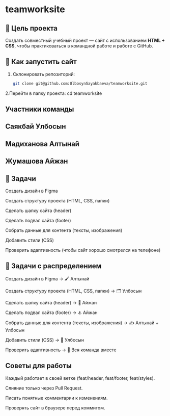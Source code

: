 # teamworksite
## 🎯 Цель проекта
Создать совместный учебный проект — сайт с использованием **HTML + CSS**, чтобы практиковаться в командной работе и работе с GitHub.


## 🚀 Как запустить сайт
1. Склонировать репозиторий:
   ```bash
   git clone git@github.com:UlbosynSayakbaeva/teamworksite.git
2.Перейти в папку проекта:
cd teamworksite


## Участники команды

## Саякбай Улбосын
## Мадиханова Алтынай
## Жумашова Айжан


## 📌 Задачи
 Создать дизайн в Figma

 Создать структуру проекта (HTML, CSS, папки)

 Сделать шапку сайта (header)

 Сделать подвал сайта (footer)

 Собрать данные для контента (тексты, изображения)

 Добавить стили (CSS)

 Проверить адаптивность (чтобы сайт хорошо смотрелся на телефоне)



 ## 📌 Задачи с распределением

 Создать дизайн в Figma → 🖌️ Алтынай

 Создать структуру проекта (HTML, CSS, папки) → 🗂️ Улбосын

 Сделать шапку сайта (header) → 🧭 Айжан

 Сделать подвал сайта (footer) → ⚓ Айжан

 Собрать данные для контента (тексты, изображения) → ✍️ Алтынай + Улбосын

 Добавить стили (CSS) → 🎨 Улбосын

 Проверить адаптивность → 📱 Вся команда вместе

 

 ## Советы для работы

Каждый работает в своей ветке (feat/header, feat/footer, feat/styles).

Слияние только через Pull Request.

Писать понятные комментарии к изменениям.

Проверять сайт в браузере перед коммитом.
